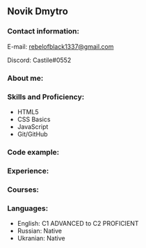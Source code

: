 ## Novik Dmytro
### Contact information:
E-mail: rebelofblack1337@gmail.com

Discord: Castile#0552
### About me:
### Skills and Proficiency:
* HTML5
* CSS Basics
* JavaScript
* Git/GitHub
### Code example:
### Experience:
### Courses:
### Languages:
* English: C1 ADVANCED to C2 PROFICIENT
* Russian: Native
* Ukranian: Native
